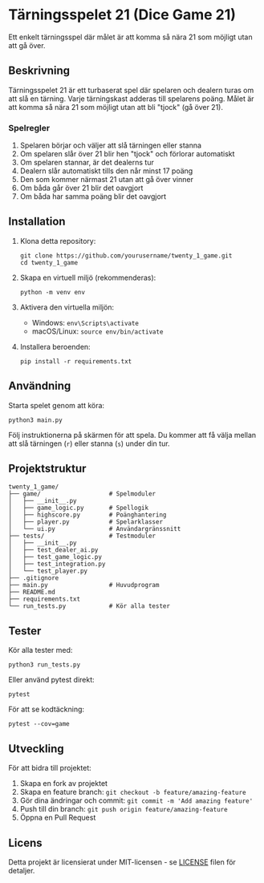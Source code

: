 # Tärningsspelet 21 (Dice Game 21)

Ett enkelt tärningsspel där målet är att komma så nära 21 som möjligt utan att gå över.

## Beskrivning

Tärningsspelet 21 är ett turbaserat spel där spelaren och dealern turas om att slå en tärning. Varje tärningskast adderas till spelarens poäng. Målet är att komma så nära 21 som möjligt utan att bli "tjock" (gå över 21).

### Spelregler

1. Spelaren börjar och väljer att slå tärningen eller stanna
2. Om spelaren slår över 21 blir hen "tjock" och förlorar automatiskt
3. Om spelaren stannar, är det dealerns tur
4. Dealern slår automatiskt tills den når minst 17 poäng
5. Den som kommer närmast 21 utan att gå över vinner
6. Om båda går över 21 blir det oavgjort
7. Om båda har samma poäng blir det oavgjort

## Installation

1. Klona detta repository:
   ```
   git clone https://github.com/yourusername/twenty_1_game.git
   cd twenty_1_game
   ```

2. Skapa en virtuell miljö (rekommenderas):
   ```
   python -m venv env
   ```

3. Aktivera den virtuella miljön:
   - Windows: `env\Scripts\activate`
   - macOS/Linux: `source env/bin/activate`

4. Installera beroenden:
   ```
   pip install -r requirements.txt
   ```

## Användning

Starta spelet genom att köra:
```
python3 main.py
```

Följ instruktionerna på skärmen för att spela. Du kommer att få välja mellan att slå tärningen (`r`) eller stanna (`s`) under din tur.

## Projektstruktur

```
twenty_1_game/
├── game/                   # Spelmoduler
│   ├── __init__.py
│   ├── game_logic.py       # Spellogik
│   ├── highscore.py        # Poänghantering
│   ├── player.py           # Spelarklasser
│   └── ui.py               # Användargränssnitt
├── tests/                  # Testmoduler
│   ├── __init__.py
│   ├── test_dealer_ai.py
│   ├── test_game_logic.py
│   ├── test_integration.py
│   └── test_player.py
├── .gitignore
├── main.py                 # Huvudprogram
├── README.md
├── requirements.txt
└── run_tests.py            # Kör alla tester
```

## Tester

Kör alla tester med:
```
python3 run_tests.py
```

Eller använd pytest direkt:
```
pytest
```

För att se kodtäckning:
```
pytest --cov=game
```

## Utveckling

För att bidra till projektet:

1. Skapa en fork av projektet
2. Skapa en feature branch: `git checkout -b feature/amazing-feature`
3. Gör dina ändringar och commit: `git commit -m 'Add amazing feature'`
4. Push till din branch: `git push origin feature/amazing-feature`
5. Öppna en Pull Request

## Licens

Detta projekt är licensierat under MIT-licensen - se [LICENSE](LICENSE) filen för detaljer.
